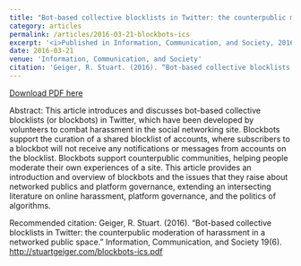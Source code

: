 ```yaml
---
title: "Bot-based collective blocklists in Twitter: the counterpublic moderation of harassment in a networked public space"
category: articles
permalink: /articles/2016-03-21-blockbots-ics
excerpt: '<i>Published in Information, Communication, and Society, 2016</i><br/>This article introduces and discusses bot-based collective blocklists (or blockbots) in Twitter, which have been developed by volunteers to combat harassment in the social networking site.'
date: 2016-03-21
venue: 'Information, Communication, and Society'
citation: 'Geiger, R. Stuart. (2016). “Bot-based collective blocklists in Twitter: the counterpublic moderation of harassment in a networked public space.” Information, Communication, and Society 19(6). http://stuartgeiger.com/blockbots-ics.pdf'
---
```


<a href='http://stuartgeiger.com/blockbots-ics.pdf'>Download PDF here</a>

Abstract: This article introduces and discusses bot-based collective blocklists (or blockbots) in Twitter, which have been developed by volunteers to combat harassment in the social networking site. Blockbots support the curation of a shared blocklist of accounts, where subscribers to a blockbot will not receive any notifications or messages from accounts on the blocklist. Blockbots support counterpublic communities, helping people moderate their own experiences of a site. This article provides an introduction and overview of blockbots and the issues that they raise about networked publics and platform governance, extending an intersecting literature on online harassment, platform governance, and the politics of algorithms.

 Recommended citation: Geiger, R. Stuart. (2016). “Bot-based collective blocklists in Twitter: the counterpublic moderation of harassment in a networked public space.” Information, Communication, and Society 19(6). http://stuartgeiger.com/blockbots-ics.pdf